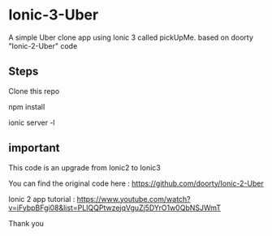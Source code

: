 # Ionic-3-Uber
A simple Uber clone app using Ionic 3 called pickUpMe. based on doorty "Ionic-2-Uber" code

## Steps

Clone this repo

npm install

ionic server -l

## important

This code is an upgrade from Ionic2 to Ionic3

You can find the original code here : https://github.com/doorty/Ionic-2-Uber

Ionic 2  app tutorial : https://www.youtube.com/watch?v=iFybpBFgi08&list=PLIQQPtwzejqVguZj5DYrO1w0QbNSJWmT



Thank you
